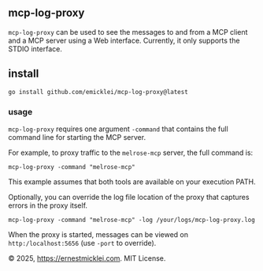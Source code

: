 ## mcp-log-proxy

`mcp-log-proxy` can be used to see the messages to and from a MCP client and a MCP server using a Web interface.
Currently, it only supports the STDIO interface.

## install

    go install github.com/emicklei/mcp-log-proxy@latest

### usage

`mcp-log-proxy` requires one argument `-command` that contains the full command line for starting the MCP server.

For example, to proxy traffic to the `melrose-mcp` server, the full command is:

    mcp-log-proxy -command "melrose-mcp"

This example assumes that both tools are available on your execution PATH.

Optionally, you can override the log file location of the proxy that captures errors in the proxy itself.

    mcp-log-proxy -command "melrose-mcp" -log /your/logs/mcp-log-proxy.log

When the proxy is started, messages can be viewed on `http:/localhost:5656` (use `-port` to override).

&copy; 2025, https://ernestmicklei.com. MIT License.